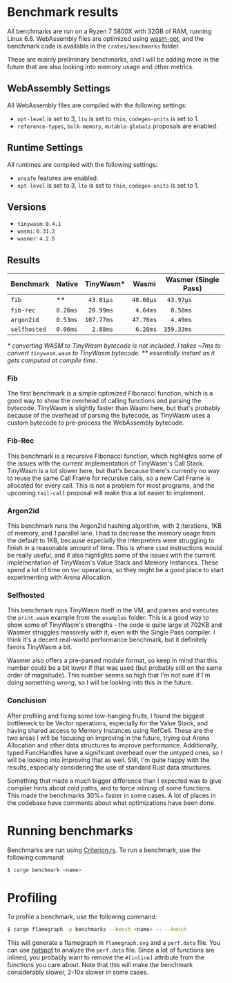 # Benchmark results

All benchmarks are run on a Ryzen 7 5800X with 32GB of RAM, running Linux 6.6.
WebAssembly files are optimized using [wasm-opt](https://github.com/WebAssembly/binaryen),
and the benchmark code is available in the `crates/benchmarks` folder.

These are mainly preliminary benchmarks, and I will be adding more in the future that are also looking into memory usage and other metrics.

## WebAssembly Settings

All WebAssembly files are compiled with the following settings:

- `opt-level` is set to 3, `lto` is set to `thin`, `codegen-units` is set to 1.
- `reference-types`, `bulk-memory`, `mutable-globals` proposals are enabled.

## Runtime Settings

All runtimes are compiled with the following settings:

- `unsafe` features are enabled.
- `opt-level` is set to 3, `lto` is set to `thin`, `codegen-units` is set to 1.

## Versions

- `tinywasm`: `0.4.1`
- `wasmi`: `0.31.2`
- `wasmer`: `4.2.5`

## Results

| Benchmark    | Native   | TinyWasm\* | Wasmi     | Wasmer (Single Pass) |
| ------------ | -------- | ---------- | --------- | -------------------- |
| `fib`        | \*\*     | ` 43.81µs` | `48.60µs` | ` 43.97µs`           |
| `fib-rec`    | `0.26ms` | ` 20.99ms` | ` 4.64ms` | `  0.50ms`           |
| `argon2id`   | `0.53ms` | `107.77ms` | `47.76ms` | `  4.49ms`           |
| `selfhosted` | `0.06ms` | `  2.88ms` | ` 6.20ms` | `359.33ms`           |

_\* converting WASM to TinyWasm bytecode is not included. I takes ~7ms to convert `tinywasm.wasm` to TinyWasm bytecode._
_\*\* essentially instant as it gets computed at compile time._

### Fib

The first benchmark is a simple optimized Fibonacci function, which is a good way to show the overhead of calling functions and parsing the bytecode.
TinyWasm is slightly faster than Wasmi here, but that's probably because of the overhead of parsing the bytecode, as TinyWasm uses a custom bytecode to pre-process the WebAssembly bytecode.

### Fib-Rec

This benchmark is a recursive Fibonacci function, which highlights some of the issues with the current implementation of TinyWasm's Call Stack.
TinyWasm is a lot slower here, but that's because there's currently no way to reuse the same Call Frame for recursive calls, so a new Call Frame is allocated for every call. This is not a problem for most programs, and the upcoming `tail-call` proposal will make this a lot easier to implement.

### Argon2id

This benchmark runs the Argon2id hashing algorithm, with 2 iterations, 1KB of memory, and 1 parallel lane.
I had to decrease the memory usage from the default to 1KB, because especially the interpreters were struggling to finish in a reasonable amount of time.
This is where `simd` instructions would be really useful, and it also highlights some of the issues with the current implementation of TinyWasm's Value Stack and Memory Instances. These spend a lot of time on `Vec` operations, so they might be a good place to start experimenting with Arena Allocation.

### Selfhosted

This benchmark runs TinyWasm itself in the VM, and parses and executes the `print.wasm` example from the `examples` folder.
This is a good way to show some of TinyWasm's strengths - the code is quite large at 702KB and Wasmer struggles massively with it, even with the Single Pass compiler. I think it's a decent real-world performance benchmark, but it definitely favors TinyWasm a bit.

Wasmer also offers a pre-parsed module format, so keep in mind that this number could be a bit lower if that was used (but probably still on the same order of magnitude). This number seems so high that I'm not sure if I'm doing something wrong, so I will be looking into this in the future.

### Conclusion

After profiling and fixing some low-hanging fruits, I found the biggest bottleneck to be Vector operations, especially for the Value Stack, and having shared access to Memory Instances using RefCell. These are the two areas I will be focusing on improving in the future, trying out Arena Allocation and other data structures to improve performance. Additionally, typed FuncHandles have a significant overhead over the untyped ones, so I will be looking into improving that as well. Still, I'm quite happy with the results, especially considering the use of standard Rust data structures.

Something that made a much bigger difference than I expected was to give compiler hints about cold paths, and to force inlining of some functions. This made the benchmarks 30%+ faster in some cases. A lot of places in the codebase have comments about what optimizations have been done.

# Running benchmarks

Benchmarks are run using [Criterion.rs](https://github.com/bheisler/criterion.rs). To run a benchmark, use the following command:

```sh
$ cargo benchmark <name>
```

# Profiling

To profile a benchmark, use the following command:

```sh
$ cargo flamegraph -p benchmarks --bench <name> -- --bench
```

This will generate a flamegraph in `flamegraph.svg` and a `perf.data` file.
You can use [hotspot](https://github.com/KDAB/hotspot) to analyze the `perf.data` file.
Since a lot of functions are inlined, you probably want to remove the `#[inline]` attribute from the functions you care about.
Note that this will make the benchmark considerably slower, 2-10x slower in some cases.
